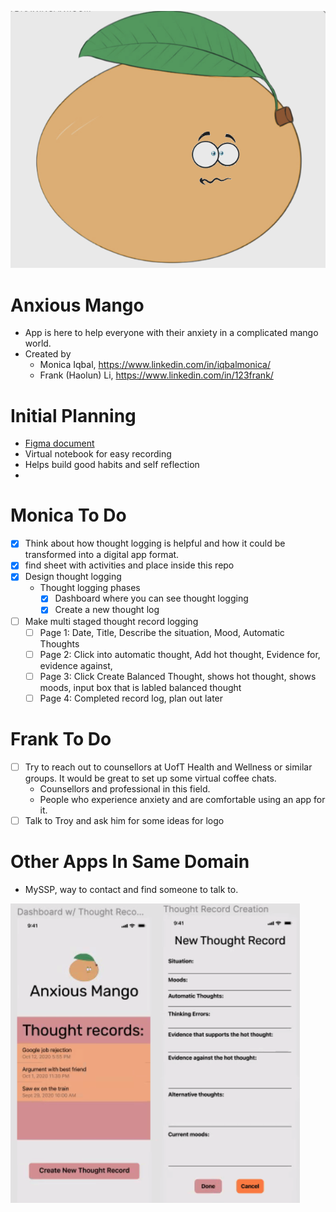 ![Anxious Mango Mascot](./images/mascot-1.png)

# Anxious Mango
- App is here to help everyone with their anxiety in a complicated mango world.
- Created by 
    - Monica Iqbal, https://www.linkedin.com/in/iqbalmonica/
    - Frank (Haolun) Li, https://www.linkedin.com/in/123frank/

# Initial Planning 
- [Figma document](https://www.figma.com/file/PSTPU66VNV8H60lt8YJgzI/Untitled?node-id=0%3A1)
- Virtual notebook for easy recording
- Helps build good habits and self reflection
- 



# Monica To Do 
- [x] Think about how thought logging is helpful and how it could be transformed into a digital app format.
- [X] find sheet with activities and place inside this repo
- [X] Design thought logging
    - Thought logging phases
        - [X] Dashboard where you can see thought logging
        - [X] Create a new thought log
- [ ] Make multi staged thought record logging
    - [ ] Page 1: Date, Title, Describe the situation, Mood, Automatic Thoughts
    - [ ] Page 2: Click into automatic thought, Add hot thought, Evidence for, evidence against,
    - [ ] Page 3: Click Create Balanced Thought, shows hot thought, shows moods, input box that is labled balanced thought
    - [ ] Page 4: Completed record log, plan out later
# Frank To Do
- [ ] Try to reach out to counsellors at UofT Health and Wellness or similar groups. It would be great to set up some virtual coffee chats.
    - Counsellors and professional in this field.
    - People who experience anxiety and are comfortable using an app for it.
- [ ] Talk to Troy and ask him for some ideas for logo
    
# Other Apps In Same Domain
- MySSP, way to contact and find someone to talk to.

![app design](images/design.png)
